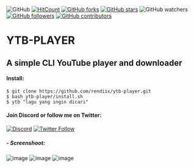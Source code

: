![GitHub](https://img.shields.io/github/license/rendiix/ytb-player.svg)
[![HitCount](http://hits.dwyl.io/rendiix/ytb-player.svg)](http://github.com/rendiix/ytb-player)
[![GitHub forks](https://img.shields.io/github/forks/rendiix/ytb-player.svg?style=social&label=Fork&maxAge=2592000)](https://github.com/rendiix/ytb-player/network/)
[![GitHub stars](https://img.shields.io/github/stars/rendiix/ytb-player.svg?style=social&label=Star&maxAge=2592000)](https://github.com/rendiix/ytb-player/stargazers/)
![GitHub watchers](https://img.shields.io/github/watchers/rendiix/ytb-player.svg?style=social)
[![GitHub followers](https://img.shields.io/github/followers/rendiix.svg?style=social&label=Follow&maxAge=2592000)](https://github.com/rendiix?tab=followers)
[![GitHub contributors](https://img.shields.io/github/contributors/rendiix/ytb-player.svg)](https://github.com/rendiix/ytb-player/graphs/contributors/)

# YTB-PLAYER
## A simple CLI YouTube player and downloader 
#### Install:
``` console
$ git clone https://github.com/rendiix/ytb-player.git
$ bash ytb-player/install.sh
$ ytb "lagu yang ingin dicari"
```
#### Join Discord or follow me on Twitter:

[![Discord](https://img.shields.io/discord/404576842419273729.svg?label=join%20discord&logo=discord)](https://discord.gg/5PmKhrc)
[![Twitter Follow](https://img.shields.io/twitter/follow/rendiix.svg?color=green&label=follow&logo=twitter&style=social)](https://twitter.com/rendiix)

##### - Screenshoot:

![image](https://raw.githubusercontent.com/rendiix/rendiix.github.io/master/screensoot/ytb-player/ytb1.jpg)
![image](https://raw.githubusercontent.com/rendiix/rendiix.github.io/master/screensoot/ytb-player/ytb2.jpg)
![image](https://raw.githubusercontent.com/rendiix/rendiix.github.io/master/screensoot/ytb-player/ytb3.jpg)


